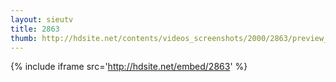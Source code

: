 ```yaml
---
layout: sieutv
title: 2863
thumb: http://hdsite.net/contents/videos_screenshots/2000/2863/preview_360p.mp4.jpg
---
```

{% include iframe src='http://hdsite.net/embed/2863' %}
 
